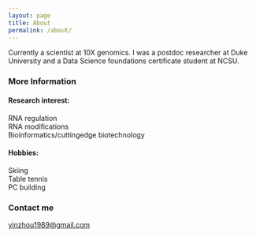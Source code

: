 ```yaml
---
layout: page
title: About
permalink: /about/
---
```


Currently a scientist at 10X genomics. 
I was a postdoc researcher at Duke University and a Data Science foundations certificate student at NCSU. 

### More Information

#### Research interest:
RNA regulation  
RNA modifications  
Bioinformatics/cuttingedge biotechnology  

#### Hobbies:
Skiing  
Table tennis  
PC building

### Contact me

[yinzhou1989@gmail.com](mailto:email@domain.com)
